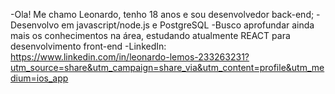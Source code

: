 -Ola! Me chamo Leonardo, tenho 18 anos e sou desenvolvedor back-end;
-Desenvolvo em javascript/node.js e PostgreSQL
-Busco aprofundar ainda mais os conhecimentos na área, estudando atualmente REACT para desenvolvimento front-end
-LinkedIn: https://www.linkedin.com/in/leonardo-lemos-233263231?utm_source=share&utm_campaign=share_via&utm_content=profile&utm_medium=ios_app
